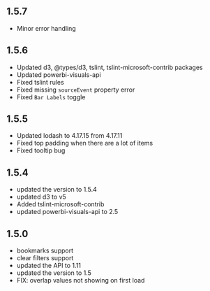 ## 1.5.7
* Minor error handling

## 1.5.6
* Updated d3, @types/d3, tslint, tslint-microsoft-contrib packages
* Updated powerbi-visuals-api
* Fixed tslint rules
* Fixed missing `sourceEvent` property error
* Fixed `Bar Labels` toggle

## 1.5.5
* Updated lodash to 4.17.15 from 4.17.11
* Fixed top padding when there are a lot of items
* Fixed tooltip bug

## 1.5.4
* updated the version to 1.5.4
* updated d3 to v5
* Added tslint-microsoft-contrib
* updated powerbi-visuals-api to 2.5

## 1.5.0
* bookmarks support
* clear filters support
* updated the API to 1.11
* updated the version to 1.5
* FIX: overlap values not showing on first load
